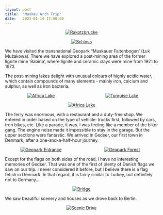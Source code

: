 ```yaml
---
layout: post
title:  "Muskau Arch Trip"
date:   2023-01-14 17:00:00
---
```



<p style="text-align:center">
<a href="https://irem.dev/assets/14_01_23/rakotzbrucke.jpeg"><img src="https://irem.dev/assets/14_01_23/rakotzbrucke-small.jpeg" style="max-width:75%" alt="Rakotzbrucke"/></a>
</p>

<p style="text-align:center">
<a href="https://irem.dev/assets/14_01_23/schloss.jpg"><img src="https://irem.dev/assets/14_01_23/schloss-small.jpg" style="max-width:75%" alt="Schloss"/></a>
</p>

We have visited the transnational Geopark “Muskauer Faltenbogen’ (Łuk Mużakowa). There we have explored a post-mining area of the former lignite mine ‘Babina’, where lignite and ceramic clays were mine from 1921 to 1973. 

The post-mining lakes delight with unusual colours of highly acidic water, which contain compounds of many elements - mainly iron, calcium and sulphur, as well as iron bacteria.

<p style="display: grid; place-items: center; grid-template-columns: 47% 6% 47%;">
  <a href="/assets/14_01_23/africa-lake.jpeg"><img src="https://irem.dev/assets/14_01_23/africa-lake-small.jpeg" style="" alt="Africa Lake" /></a>
  <span></span>
  <a href="/assets/14_01_23/turquise-lake.jpeg"><img src="https://irem.dev/assets/14_01_23/turquise-lake-small.jpeg" style="" alt="Turquise Lake" /></a>
</p>

<p style="text-align:center">
<a href="https://irem.dev/assets/14_01_23/africa-lake-2.jpeg"><img src="https://irem.dev/assets/14_01_23/africa-lake-2-small.jpeg" style="max-width:75%" alt="Africa Lake"/></a>
</p>


The ferry was enormous, with a restaurant and a duty-free shop. We entered in order based on the type of vehicle: trucks first, followed by cars, tren bikes, etc. Like a parade, it was. I was feeling like a member of the biker gang. The engine noise made it impossible to stay in the garage. But the upper sections were fantastic. We arrived in Gedser, our first town in Denmark, after a one-and-a-half-hour journey.

<p style="display: grid; place-items: center; grid-template-columns: 47% 6% 47%;">
  <a href="/assets/14_01_23/geopark.jpg"><img src="https://irem.dev/assets/14_01_23/geopark-small.jpg" style="" alt="Geopark Entrance" /></a>
  <span></span>
  <a href="/assets/14_01_23/forest.jpg"><img src="https://irem.dev/assets/14_01_23/forest-small.jpg" style="" alt="Geopark Forest" /></a>
</p>

Except for the flags on both sides of the road, I have no interesting memories of Gedser. That was one of the first of plenty of Danish flags we saw on our trip. I never considered it before, but I believe there is a flag fetish in Denmark. In that regard, it is fairly similar to Turkey, but definitely not to Germany...

<p style="text-align:center">
<a href="/assets/14_01_23/bridge.jpeg"><img src="https://irem.dev/assets/14_01_23/bridge-small.jpeg" style="max-width:75%" alt="Bridge" /></a>
</p>

We saw beautiful scenery and houses as we drove back to Berlin.

<p style="text-align:center">
<a href="/assets/14_01_23/road.jpeg"><img src="https://irem.dev/assets/14_01_23/road-small.jpeg" style="max-width:75%" alt="Scenic Drive" /></a>
</p>

